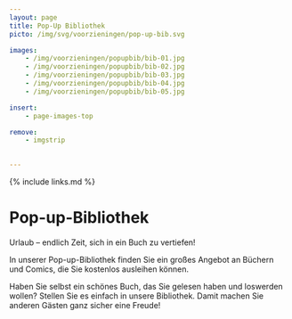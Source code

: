 ```yaml
---
layout: page
title: Pop-Up Bibliothek
picto: /img/svg/voorzieningen/pop-up-bib.svg

images:
    - /img/voorzieningen/popupbib/bib-01.jpg
    - /img/voorzieningen/popupbib/bib-02.jpg
    - /img/voorzieningen/popupbib/bib-03.jpg
    - /img/voorzieningen/popupbib/bib-04.jpg
    - /img/voorzieningen/popupbib/bib-05.jpg

insert:
    - page-images-top

remove:
    - imgstrip
    

---
```

{% include links.md %}

# Pop-up-Bibliothek

Urlaub – endlich Zeit, sich in ein Buch zu vertiefen! 

In unserer Pop-up-Bibliothek finden Sie ein großes Angebot an Büchern und Comics, die Sie kostenlos ausleihen können.

Haben Sie selbst ein schönes Buch, das Sie gelesen haben und loswerden wollen? Stellen Sie es einfach in unsere Bibliothek. Damit machen Sie anderen Gästen ganz sicher eine Freude!

